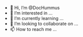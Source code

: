 - 👋 Hi, I’m @DocHummus
- 👀 I’m interested in ...
- 🌱 I’m currently learning ...
- 💞️ I’m looking to collaborate on ...
- 📫 How to reach me ...

<!---
DocHummus/DocHummus is a ✨ special ✨ repository because its `README.md` (this file) appears on your GitHub profile.
You can click the Preview link to take a look at your changes.
--->
